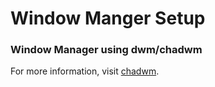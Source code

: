 # Window Manger Setup

### Window Manager using dwm/chadwm

For more information, visit [chadwm](https://github.com/siduck/chadwm/).
